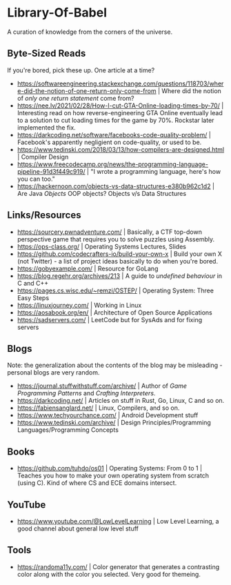 # Library-Of-Babel
A curation of knowledge from the corners of the universe.

## Byte-Sized Reads
If you're bored, pick these up. One article at a time?
- https://softwareengineering.stackexchange.com/questions/118703/where-did-the-notion-of-one-return-only-come-from | Where did the notion of _only one return statement_ come from?
- https://nee.lv/2021/02/28/How-I-cut-GTA-Online-loading-times-by-70/ | Interesting read on how reverse-engineering GTA Online eventually lead to a solution to cut loading times for the game by 70%. Rockstar later implemented the fix.
- https://darkcoding.net/software/facebooks-code-quality-problem/ | Facebook's apparently negligient on code-quality, or used to be.
- https://www.tedinski.com/2018/03/13/how-compilers-are-designed.html | Compiler Design
- https://www.freecodecamp.org/news/the-programming-language-pipeline-91d3f449c919/ | "I wrote a programming language, here's how you can too."
- https://hackernoon.com/objects-vs-data-structures-e380b962c1d2 | Are Java _Objects_ OOP objects? Objects v/s Data Structures
  

## Links/Resources
- https://sourcery.pwnadventure.com/ | Basically, a CTF top-down perspective game that requires you to solve puzzles using Assembly.
- https://ops-class.org/ | Operating Systems Lectures, Slides
- https://github.com/codecrafters-io/build-your-own-x | Build your own X (not Twitter) - a list of project ideas basically to do when you're bored.
- https://gobyexample.com/ | Resource for GoLang 
- https://blog.regehr.org/archives/213 | A guide to _undefined behaviour_ in C and C++
- https://pages.cs.wisc.edu/~remzi/OSTEP/ | Operating System: Three Easy Steps
- https://linuxjourney.com/ | Working in Linux
- https://aosabook.org/en/ | Architecture of Open Source Applications
- https://sadservers.com/ | LeetCode but for SysAds and for fixing servers
  

## Blogs
Note: the generalization about the contents of the blog may be misleading - personal blogs are very random.
- https://journal.stuffwithstuff.com/archive/ | Author of _Game Programming Patterns_ and _Crafting Interpreters_.
- https://darkcoding.net/ | Articles on stuff in Rust, Go, Linux, C and so on.
- https://fabiensanglard.net/ | Linux, Compilers, and so on.
- https://www.techyourchance.com/ | Android Development stuff
- https://www.tedinski.com/archive/ | Design Principles/Programming Languages/Programming Concepts

## Books
- https://github.com/tuhdo/os01 | Operating Systems: From 0 to 1 | Teaches you how to make your own operating system from scratch (using C). Kind of where CS and ECE domains intersect.

## YouTube 
- https://www.youtube.com/@LowLevelLearning | Low Level Learning, a good channel about general low level stuff 

## Tools
- https://randoma11y.com/ | Color generator that generates a contrasting color along with the color you selected. Very good for themeing.

